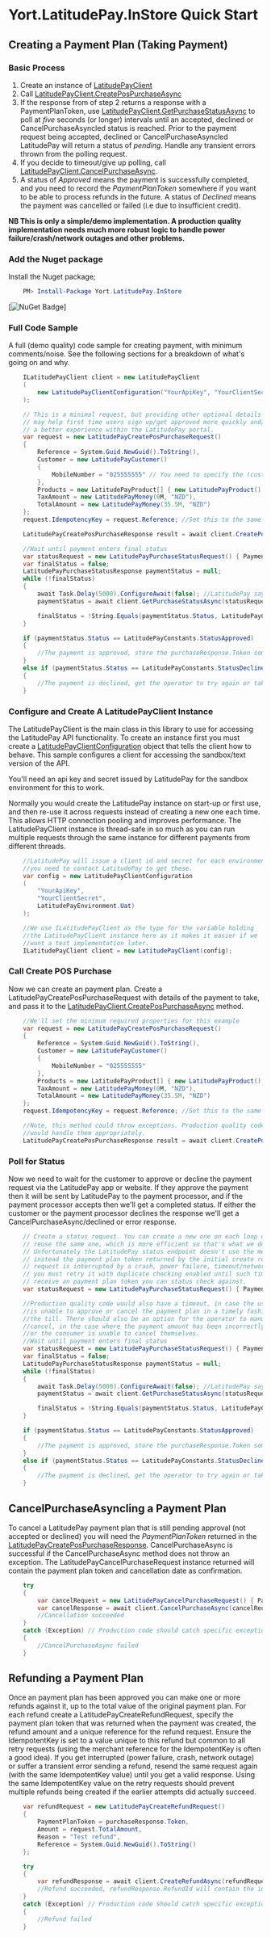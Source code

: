 # Yort.LatitudePay.InStore Quick Start

## Creating a Payment Plan (Taking Payment)
### Basic Process
1. Create an instance of [LatitudePayClient](Yort.LatitudePay.InStore.LatitudePayClient.html)
2. Call [LatitudePayClient.CreatePosPurchaseAsync](Yort.LatitudePay.InStore.LatitudePayClient.html#Yort_LatitudePay_InStore_LatitudePayClient_CreatePosPurchaseAsync_Yort_LatitudePay_InStore_LatitudePayCreatePosPurchaseRequest_)
3. If the response from of step 2 returns a response with a PaymentPlanToken, use [LatitudePayClient.GetPurchaseStatusAsync](Yort.LatitudePay.InStore.LatitudePayClient.html#Yort_LatitudePay_InStore_LatitudePayClient_GetPurchaseStatusAsync_Yort_LatitudePay_InStore_LatitudePayPurchaseStatusRequest_) to poll at *five* seconds (or longer) intervals until an accepted, declined or CancelPurchaseAsyncled status is reached. Prior to the payment request being accepted, declined or CancelPurchaseAsyncled LatitudePay will return a status of *pending*. Handle any transient errors thrown from the polling request.
4. If you decide to timeout/give up polling, call [LatitudePayClient.CancelPurchaseAsync](Yort.LatitudePay.InStore.LatitudePayClient.html#Yort_LatitudePay_InStore_LatitudePayClient_CancelPurchaseAsync_Yort_LatitudePay_InStore_LatitudePayCancelPurchaseRequest_).
5. A status of *Approved* means the payment is successfully completed, and you need to record the *PaymentPlanToken* somewhere if you want to be able to process refunds in the future. A status of *Declined* means the payment was cancelled or failed (i.e due to insufficient credit).

**NB This is only a simple/demo implementation. A production quality implementation needs much more robust logic to handle power failure/crash/network outages and other problems.**

### Add the Nuget package
Install the Nuget package;

```powershell
    PM> Install-Package Yort.LatitudePay.InStore
```

[![NuGet Badge](https://buildstats.info/nuget/Yort.LatitudePay.InStore)]

### Full Code Sample
A full (demo quality) code sample for creating payment, with minimum comments/noise.
See the following sections for a breakdown of what's going on and why.

```c#
    ILatitudePayClient client = new LatitudePayClient
    (
        new LatitudePayClientConfiguration("YourApiKey", "YourClientSecret", LatitudePayEnvironment.Uat)
    );    

    // This is a minimal request, but providing other optional details on the request
    // may help first time users sign up/get approved more quickly and/or provide 
    // a better experience within the LatitudePay portal.
    var request = new LatitudePayCreatePosPurchaseRequest()
    {
        Reference = System.Guid.NewGuid().ToString(),
        Customer = new LatitudePayCustomer()
        {
            MobileNumber = "025555555" // You need to specify the (customer's) mobile number to send the payment request to
        },
        Products = new LatitudePayProduct[] { new LatitudePayProduct() { Name = "Test", Price = new LatitudePayMoney(35.5M, "NZD"), Quantity = 1, Sku = "Test" } }, // LatitudePay requires at least one item specified
        TaxAmount = new LatitudePayMoney(0M, "NZD"),
        TotalAmount = new LatitudePayMoney(35.5M, "NZD")
    };
    request.IdempotencyKey = request.Reference; //Set this to the same value for each request for *this* payment (in the case of retries/crash recovery) to ensure duplicate payments aren't requested.

    LatitudePayCreatePosPurchaseResponse result = await client.CreatePosPurchaseAsync(request);

    //Wait until payment enters final status
    var statusRequest = new LatitudePayPurchaseStatusRequest() { PaymentPlanToken = purchaseResponse.Token };
    var finalStatus = false;
    LatitudePayPurchaseStatusResponse paymentStatus = null;
    while (!finalStatus)
    {
        await Task.Delay(5000).ConfigureAwait(false); //LatitudePay says you should wait 5 seconds between status polls.
        paymentStatus = await client.GetPurchaseStatusAsync(statusRequest).ConfigureAwait(false);

        finalStatus = !String.Equals(paymentStatus.Status, LatitudePayConstants.StatusPending, StringComparison.OrdinalIgnoreCase);
    }

    if (paymentStatus.Status == LatitudePayConstants.StatusApproved)
    {
        //The payment is approved, store the purchaseResponse.Token somewhere so it can be used for refunds in future if required.
    }
    else if (paymentStatus.Status == LatitudePayConstants.StatusDeclined)
    {
        //The payment is declined, get the operator to try again or take some other form of payment etc.
    }
```

### Configure and Create A LatitudePayClient Instance
The LatitudePayClient is the main class in this library to use for accessing the LatitudePay API functionality. To create an instance first you must create a [LatitudePayClientConfiguration](Yort.LatitudePay.InStore.LatitudePayClientConfiguration.html) object that tells the client how to behave. This sample configures a client for accessing the sandbox/text version of the API.

You'll need an api key and secret issued by LatitudePay for the sandbox environment for this to work.

Normally you would create the LatitudePay instance on start-up or first use, and then re-use it across requests instead of creating a new one each time. This allows HTTP connection pooling and improves performance. The LatitudePayClient instance is thread-safe in so much as you can run multiple requests through the same instance for different payments from different threads.

```c#
    //LatitudePay will issue a client id and secret for each environment,
    //you need to contact LatitudePay to get these.
    var config = new LatitudePayClientConfiguration
    (
        "YourApiKey", 
        "YourClientSecret", 
        LatitudePayEnvironment.Uat)
    );

    //We use ILatitudePayClient as the type for the variable holding 
    //the LatitudePayClient instance here as it makes it easier if we 
    //want a test implementation later.
    ILatitudePayClient client = new LatitudePayClient(config);    
```

### Call Create POS Purchase
Now we can create an payment plan. Create a LatitudePayCreatePosPurchaseRequest with details of the payment to take, and pass it to the [LatitudePayClient.CreatePosPurchaseAsync](Yort.LatitudePay.InStore.LatitudePayClient.html#Yort_LatitudePay_InStore_LatitudePayClient_CreatePosPurchaseAsync_Yort_LatitudePay_InStore_LatitudePayCreatePosPurchaseRequest_) method.

```c#
    //We'll set the minimum required properties for this example
    var request = new LatitudePayCreatePosPurchaseRequest()
    {
        Reference = System.Guid.NewGuid().ToString(),
        Customer = new LatitudePayCustomer()
        {
            MobileNumber = "025555555" 
        },
        Products = new LatitudePayProduct[] { new LatitudePayProduct() { Name = "Test", Price = new LatitudePayMoney(35.5M, "NZD"), Quantity = 1, Sku = "Test" } }, 
        TaxAmount = new LatitudePayMoney(0M, "NZD"),
        TotalAmount = new LatitudePayMoney(35.5M, "NZD")
    };
    request.IdempotencyKey = request.Reference; //Set this to the same value for each request for *this* payment (in the case of retries/crash recovery) to ensure duplicate payments aren't requested.

    //Note, this method could throw exceptions. Production quality code
    //would handle them appropriately. 
    LatitudePayCreatePosPurchaseResponse result = await client.CreatePosPurchaseAsync(request);
```

### Poll for Status
Now we need to wait for the customer to approve or decline the payment request via the LatitudePay app or website. If they approve the payment then it will be sent by LatitudePay to the payment processor, and if the payment processor accepts then we'll get a completed status. If either the customer or the payment processor declines the response we'll get a CancelPurchaseAsync/declined or error response.

```c#
    // Create a status request. You can create a new one on each loop or 
    // reuse the same one, which is more efficient so that's what we do here.
    // Unfortunately the LatitudePay status endpoint doesn't use the merchant reference, but 
    // instead the payment plan token returned by the initial create request. If that initial 
    // request is interrupted by a crash, power failure, timeout/network error etc. 
    // you must retry it with duplicate checking enabled until such time as you 
    // receive an payment plan token you can status check against.
    var statusRequest = new LatitudePayPurchaseStatusRequest() { PaymentPlanToken = result.Token };

    //Production quality code would also have a timeout, in case the user
    //is unable to approve or cancel the payment plan in a timely fashion at 
    //the till. There should also be an option for the operator to manually 
    //cancel, in the case where the payment amount has been incorrectly entered 
    //or the consumer is unable to cancel themselves.
    //Wait until payment enters final status
    var statusRequest = new LatitudePayPurchaseStatusRequest() { PaymentPlanToken = purchaseResponse.Token };
    var finalStatus = false;
    LatitudePayPurchaseStatusResponse paymentStatus = null;
    while (!finalStatus)
    {
        await Task.Delay(5000).ConfigureAwait(false); //LatitudePay says you should wait 5 seconds between status polls.
        paymentStatus = await client.GetPurchaseStatusAsync(statusRequest).ConfigureAwait(false);

        finalStatus = !String.Equals(paymentStatus.Status, LatitudePayConstants.StatusPending, StringComparison.OrdinalIgnoreCase);
    }

    if (paymentStatus.Status == LatitudePayConstants.StatusApproved)
    {
        //The payment is approved, store the purchaseResponse.Token somewhere so it can be used for refunds in future if required.
    }
    else if (paymentStatus.Status == LatitudePayConstants.StatusDeclined)
    {
        //The payment is declined, get the operator to try again or take some other form of payment etc.
    }
```

## CancelPurchaseAsyncling a Payment Plan
To cancel a LatitudePay payment plan that is still pending approval (not accepted or declined) you will need the *PaymentPlanToken* returned in the [LatitudePayCreatePosPurchaseResponse](Yort.LatitudePay.InStore.LatitudePayCreatePosPurchaseResponse.html). CancelPurchaseAsync is successful if the CancelPurchaseAsync method does not throw an exception. The LatitudePayCancelPurchaseRequest instance returned will contain the payment plan token and cancellation date as confirmation.

```c#
    try
    {
        var cancelRequest = new LatitudePayCancelPurchaseRequest() { PaymentPlanToken = createPlanResult.Token };
	    var cancelResponse = await client.CancelPurchaseAsync(cancelRequest);
        //Cancellation succeeded
    }
    catch (Exception) // Production code should catch specific exception types
    {
        //CancelPurchaseAsync failed
    }
```

## Refunding a Payment Plan
Once an payment plan has been approved you can make one or more refunds against it, up to the total value of the original payment plan. For each refund create a LatitudePayCreateRefundRequest, specify the payment plan token that was returned when the payment was created, the refund amount and a unique reference for the refund request. Ensure the IdempotentKey is set to a value unique to this refund but common to all retry requests (using the merchant reference for the IdempotentKey is often a good idea). If you get interrupted (power failure, crash, network outage) or suffer a transient error sending a refund, resend the same request again (with the same IdempotentKey value) until you get a valid response. Using the same IdempotentKey value  on the retry requests should prevent multiple refunds being created if the earlier attempts did actually succeed.

```c#
    var refundRequest = new LatitudePayCreateRefundRequest() 
    { 
        PaymentPlanToken = purchaseResponse.Token, 
        Amount = request.TotalAmount, 
        Reason = "Test refund", 
        Reference = System.Guid.NewGuid().ToString() 
    };

    try
    {
        var refundResponse = await client.CreateRefundAsync(refundRequest);
        //Refund succeeded, refundResponse.RefundId will contain the id of the new refund.
    }
    catch (Exception) // Production code should catch specific exception types
    {
        //Refund failed
    }
```
